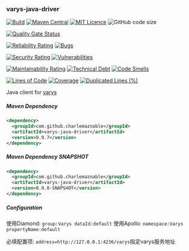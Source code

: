 ### varys-java-driver

[![Build](https://github.com/CharLemAznable/varys-java-driver/actions/workflows/build.yml/badge.svg)](https://github.com/CharLemAznable/varys-java-driver/actions/workflows/build.yml)
[![Maven Central](https://maven-badges.herokuapp.com/maven-central/com.github.charlemaznable/varys-java-driver/badge.svg)](https://maven-badges.herokuapp.com/maven-central/com.github.charlemaznable/varys-java-driver/)
[![MIT Licence](https://badges.frapsoft.com/os/mit/mit.svg?v=103)](https://opensource.org/licenses/mit-license.php)
![GitHub code size](https://img.shields.io/github/languages/code-size/CharLemAznable/varys-java-driver)

[![Quality Gate Status](https://sonarcloud.io/api/project_badges/measure?project=CharLemAznable_varys-java-driver&metric=alert_status)](https://sonarcloud.io/dashboard?id=CharLemAznable_varys-java-driver)

[![Reliability Rating](https://sonarcloud.io/api/project_badges/measure?project=CharLemAznable_varys-java-driver&metric=reliability_rating)](https://sonarcloud.io/dashboard?id=CharLemAznable_varys-java-driver)
[![Bugs](https://sonarcloud.io/api/project_badges/measure?project=CharLemAznable_varys-java-driver&metric=bugs)](https://sonarcloud.io/dashboard?id=CharLemAznable_varys-java-driver)

[![Security Rating](https://sonarcloud.io/api/project_badges/measure?project=CharLemAznable_varys-java-driver&metric=security_rating)](https://sonarcloud.io/dashboard?id=CharLemAznable_varys-java-driver)
[![Vulnerabilities](https://sonarcloud.io/api/project_badges/measure?project=CharLemAznable_varys-java-driver&metric=vulnerabilities)](https://sonarcloud.io/dashboard?id=CharLemAznable_varys-java-driver)

[![Maintainability Rating](https://sonarcloud.io/api/project_badges/measure?project=CharLemAznable_varys-java-driver&metric=sqale_rating)](https://sonarcloud.io/dashboard?id=CharLemAznable_varys-java-driver)
[![Technical Debt](https://sonarcloud.io/api/project_badges/measure?project=CharLemAznable_varys-java-driver&metric=sqale_index)](https://sonarcloud.io/dashboard?id=CharLemAznable_varys-java-driver)
[![Code Smells](https://sonarcloud.io/api/project_badges/measure?project=CharLemAznable_varys-java-driver&metric=code_smells)](https://sonarcloud.io/dashboard?id=CharLemAznable_varys-java-driver)

[![Lines of Code](https://sonarcloud.io/api/project_badges/measure?project=CharLemAznable_varys-java-driver&metric=ncloc)](https://sonarcloud.io/dashboard?id=CharLemAznable_varys-java-driver)
[![Coverage](https://sonarcloud.io/api/project_badges/measure?project=CharLemAznable_varys-java-driver&metric=coverage)](https://sonarcloud.io/dashboard?id=CharLemAznable_varys-java-driver)
[![Duplicated Lines (%)](https://sonarcloud.io/api/project_badges/measure?project=CharLemAznable_varys-java-driver&metric=duplicated_lines_density)](https://sonarcloud.io/dashboard?id=CharLemAznable_varys-java-driver)

Java client for [varys](https://github.com/CharLemAznable/varys)

##### Maven Dependency

```xml
<dependency>
  <groupId>com.github.charlemaznable</groupId>
  <artifactId>varys-java-driver</artifactId>
  <version>0.9.7</version>
</dependency>
```

##### Maven Dependency SNAPSHOT

```xml
<dependency>
  <groupId>com.github.charlemaznable</groupId>
  <artifactId>varys-java-driver</artifactId>
  <version>0.9.8-SNAPSHOT</version>
</dependency>
```

##### Configuration

使用Diamond: ```group:Varys dataId:default```
使用Apollo: ```namespace:Varys propertyName:default```

必填配置项: ```address=http://127.0.0.1:4236/varys```指定varys服务地址
